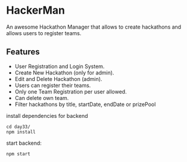 # HackerMan

An awesome Hackathon Manager that allows to create hackathons and allows users to register teams.

## Features

- User Registration and Login System.
- Create New Hackathon (only for admin).
- Edit and Delete Hackathon (admin).
- Users can register their teams.
- Only one Team Registration per user allowed.
- Can delete own team.
- Filter hackathons by title, startDate, endDate or prizePool




install dependencies for backend
```
cd day33/
npm install
```

start backend:
```
npm start
```




